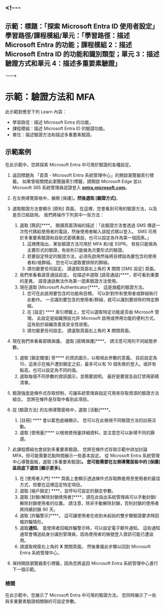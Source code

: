 &lt;!---
---
示範：標題：「探索 Microsoft Entra ID 使用者設定」學習路徑/課程模組/單元：「學習路徑：描述 Microsoft Entra 的功能；課程模組 2：描述 Microsoft Entra ID 的功能和識別類型；單元 3：描述驗證方式和單元 4：描述多重要素驗證」
---
--->

# 示範：驗證方法和 MFA

此示範對應至下列 Learn 內容：

- 學習路徑：描述 Microsoft Entra 的功能，
- 課程模組：描述 Microsoft Entra ID 的驗證功能。
- 單位：描述驗證方法和描述多重要素驗證。

## 示範案例

在此示範中，您將探索 Microsoft Entra 中可用於驗證的各種設定。

1. 返回標題為 「首頁 - Microsoft Entra 系統管理中心」的開啟瀏覽器索引標籤。  如果曾經關閉此瀏覽器索引標籤，請開啟 Microsoft Edge 並以 Microsoft 365 系統管理員認證登入 **[entra.microsoft.com](https://entra.microsoft.com)**。

1. 在左側導覽窗格中，展開 [保護]****，然後選取 [驗證方式]****。

1. 選取驗證方法會顯示 [原則] 頁面。  在這裡，您會看到可用的驗證方法，以及是否已經啟用。  我們將操作下列其中一些方法：  
    1. 選取 [簡訊]****。  閱讀頁面頂端的描述：「此驗證方法會透過 SMS 傳遞一次性代碼給使用者的電話，然後使用者輸入該程式碼以登入。 SMS 可用於多重要素驗證和自助式密碼重設，也可以設定為作為第一個因素。」
        1. 這裡應指出，某些驗證方法可用於 MFA 和/或 SSPR。  有些只能做為主要形式的驗證，有些則只能做為次要形式的驗證。
        1. 若要設定特定的驗證方法，必須先啟用然後將目標設為要包含的使用者和/或群組。  您也可以選取要排除的群組。
        1. 請勿變更任何設定。  請選取頁面右上角的 **X** 關閉 [SMS 設定] 頁面。  
    1. 我們來看看語音通話設定。  從描述中選取 [語音通話]****，即可看到重要的差異。  語音通話無法作為第一因素驗證方法使用。
    1. 現在選取 [Microsoft Authenticator]****。  這是旗艦的驗證方法。  
        1. 您可在此啟用要包含的功能和目標。  可以針對所有使用者或群組執行此動作。 一旦識別要包含的使用者/群組，就可以識別要排除的特定群組。  
        1. 在 [設定] **** 索引標籤上，您可以選取特定功能是否由 Microsoft 管理。 此設定是組織預設允許 Microsoft 啟用或停用功能的便利方式。 這有助於組織改善其安全性狀態。
        1. 請勿變更任何設定。 請選取頁面右上角的 **X** 關閉頁面。
 
1. 現在我們來看看密碼保護。 選取 [密碼保護]****。  請注意可用的不同組態參數。  
    1. 選取 [鎖定閾值] 旁**** 的資訊圖示，以檢視此參數的意義。  目前設定為 10，這表示在帳戶遭到鎖定之前，最多可以有 10 個失敗的登入。或許有點高，也可以設定為不同的值。
    1. 選取每個不同參數的資訊圖示，並簡要說明。  最好是要提及自訂禁用密碼清單。

1. 驗證強度是條件式存取控制，可讓系統管理員指定可用來存取資源的驗證方法組合。 您將在條件是存取中看到此項目。

1. 從 [驗證方法] 的左側導覽窗格中，選取 [活動]****。
    1. [註冊] **** 會以藍色底線顯示。  您可以在此檢視不同驗證方法的註冊活動。
    1. 選取 [使用量]**** 以檢視使用量詳細資料，並注意您可以新增不同的篩選。

1. 此課程模組也會談到多重要素驗證。 您將在條件式存取示範中詳加討論 MFA，但可能需要花點時間展示一些基本設定。  從 Microsoft Entra 系統管理中心導覽面板，選取 [多重要素驗證]****。  您可能需要在左側導覽面板中的 [保護] 區段底下選取 [顯示更多]****。
    1. 在 [使用者入門] **** 頁面上會顯示透過條件式存取飾套用至使用者的最佳方式，但要在這裡這定特定項目。
    1. 選取 [帳戶鎖定] ****，並呼叫可設定的鎖定參數。
    1. 選取 [封鎖/解除封鎖使用者]****，請在此指出系統管理員可以手動封鎖/解除封鎖使用者的位置。  請注意，除非手動解除封鎖，否則封鎖的使用者將持續封鎖 90 天。
    1. 選取 [詐騙警示]****。  這可讓使用者在收到未起始的雙步驟驗證要求時回報詐騙情形。
    1. 選取**通知**。  當使用者回報詐騙警示時，可以設定電子郵件通知。 這些通知通常會傳送給身分識別管理員，因為使用者的帳號登入資訊可能已遭盜用。
    1. 請選取視窗右上角的 **X** 關閉頁面。  然後重複此步驟以回到 Microsoft Entra 系統管理中心。

1. 保持開啟瀏覽器索引標籤，因為您將返回 Microsoft Entra 系統管理中心進行下一個示範。

### 檢閱

在此示範中，您展示了 Microsoft Entra 中可用的驗證方法。  您同時展示了一些與多重要素驗證相關聯的可設定參數。
